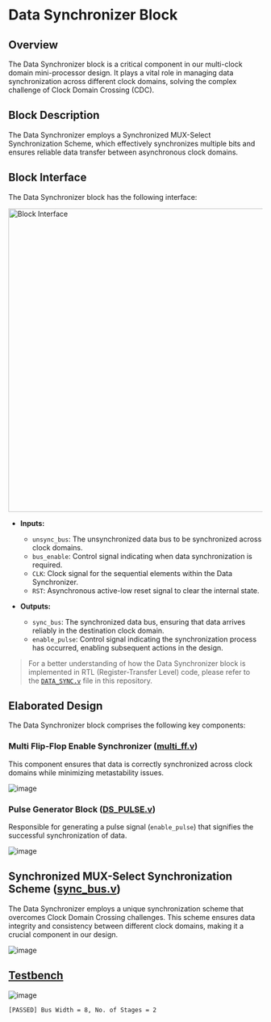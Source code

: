 # Data Synchronizer Block

## Overview
The Data Synchronizer block is a critical component in our multi-clock domain mini-processor design. It plays a vital role in managing data synchronization across different clock domains, solving the complex challenge of Clock Domain Crossing (CDC).

## Block Description
The Data Synchronizer employs a Synchronized MUX-Select Synchronization Scheme, which effectively synchronizes multiple bits and ensures reliable data transfer between asynchronous clock domains.

## Block Interface
The Data Synchronizer block has the following interface:

<p align="left">
  <img src="https://github.com/AhmedAmrAbdellatif1/Multi-Clock-Domain-System/assets/140100601/f7cb8624-704a-4af9-9ba2-c6093e7c7016" width=600 alt="Block Interface">
</p>  

- **Inputs:**
  - `unsync_bus`: The unsynchronized data bus to be synchronized across clock domains.
  - `bus_enable`: Control signal indicating when data synchronization is required.
  - `CLK`: Clock signal for the sequential elements within the Data Synchronizer.
  - `RST`: Asynchronous active-low reset signal to clear the internal state.

- **Outputs:**
  - `sync_bus`: The synchronized data bus, ensuring that data arrives reliably in the destination clock domain.
  - `enable_pulse`: Control signal indicating the synchronization process has occurred, enabling subsequent actions in the design.
   
> For a better understanding of how the Data Synchronizer block is implemented in RTL (Register-Transfer Level) code, please refer to the [`DATA_SYNC.v`](.DATA_SYNC.v) file in this repository.

## Elaborated Design
The Data Synchronizer block comprises the following key components:

### Multi Flip-Flop Enable Synchronizer ([multi_ff.v](./multi_ff.v))
This component ensures that data is correctly synchronized across clock domains while minimizing metastability issues.

![image](https://github.com/AhmedAmrAbdellatif1/Multi-Clock-Domain-System/assets/140100601/c6213b85-e7b5-4ce9-afc1-73b150846e64)

### Pulse Generator Block ([DS_PULSE.v](./DS_PULSE.v))
Responsible for generating a pulse signal (`enable_pulse`) that signifies the successful synchronization of data.

![image](https://github.com/AhmedAmrAbdellatif1/Multi-Clock-Domain-System/assets/140100601/9fdcf169-9dfc-446a-a482-d4231a1cc87c)

## Synchronized MUX-Select Synchronization Scheme ([sync_bus.v](./sync_bus.v))
The Data Synchronizer employs a unique synchronization scheme that overcomes Clock Domain Crossing challenges. This scheme ensures data integrity and consistency between different clock domains, making it a crucial component in our design.

![image](https://github.com/AhmedAmrAbdellatif1/Multi-Clock-Domain-System/assets/140100601/88633b99-573b-430d-83b5-ba01889e551f)

## [Testbench](./DATA_SYNC_tb.v)

![image](https://github.com/AhmedAmrAbdellatif1/Multi-Clock-Domain-System/assets/140100601/561ab148-fd5c-4b52-afff-a646835774e1)

```
[PASSED] Bus Width = 8, No. of Stages = 2
```

